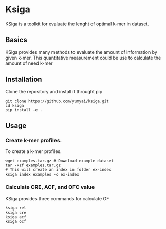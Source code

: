 # Ksiga
KSiga is a toolkit for evaluate the lenght of optimal k-mer in dataset.

## Basics
KSiga provides many methods to evaluate the amount of information by given k-mer.
This quantitative measurement could be use to calculate the amount of need k-mer

## Installation
Clone the repository and install it throught pip
```
git clone https://github.com/yumyai/ksiga.git
cd ksiga
pip install -e .
```

## Usage
### Create k-mer profiles.
To create a k-mer profiles.
```
wget examples.tar.gz # Download example dataset
tar -xzf examples.tar.gz
# This will create an index in folder ex-index
ksiga index examples -o ex-index
```

### Calculate CRE, ACF, and OFC value
KSiga provides three commands for calculate OF

```
ksiga rel
ksiga cre
ksiga acf
ksiga ocf
```
